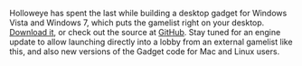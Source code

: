 Holloweye has spent the last while building a desktop gadget for Windows Vista and Windows 7, which puts the gamelist right on your desktop. [Download it](http://open-ra.org/openra-gadget-win.gadget), or check out the source at [GitHub](https://github.com/Holloweye/OpenRA-Gadget-for-Windows-7-Vista). Stay tuned for an engine update to allow launching directly into a lobby from an external gamelist like this, and also new versions of the Gadget code for Mac and Linux users.